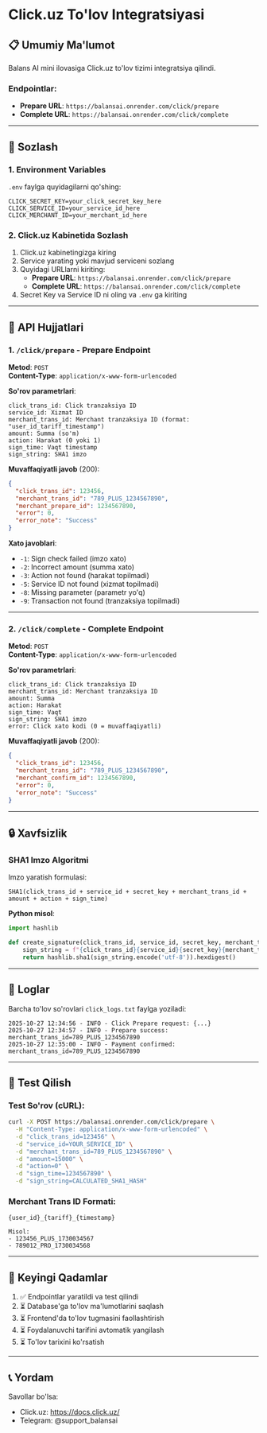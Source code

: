 # Click.uz To'lov Integratsiyasi

## 📋 Umumiy Ma'lumot

Balans AI mini ilovasiga Click.uz to'lov tizimi integratsiya qilindi.

### Endpointlar:
- **Prepare URL**: `https://balansai.onrender.com/click/prepare`
- **Complete URL**: `https://balansai.onrender.com/click/complete`

---

## 🔐 Sozlash

### 1. Environment Variables

`.env` faylga quyidagilarni qo'shing:

```env
CLICK_SECRET_KEY=your_click_secret_key_here
CLICK_SERVICE_ID=your_service_id_here
CLICK_MERCHANT_ID=your_merchant_id_here
```

### 2. Click.uz Kabinetida Sozlash

1. Click.uz kabinetingizga kiring
2. Service yarating yoki mavjud serviceni sozlang
3. Quyidagi URLlarni kiriting:
   - **Prepare URL**: `https://balansai.onrender.com/click/prepare`
   - **Complete URL**: `https://balansai.onrender.com/click/complete`
4. Secret Key va Service ID ni oling va `.env` ga kiriting

---

## 📡 API Hujjatlari

### 1. `/click/prepare` - Prepare Endpoint

**Metod**: `POST`  
**Content-Type**: `application/x-www-form-urlencoded`

**So'rov parametrlari**:
```
click_trans_id: Click tranzaksiya ID
service_id: Xizmat ID
merchant_trans_id: Merchant tranzaksiya ID (format: "user_id_tariff_timestamp")
amount: Summa (so'm)
action: Harakat (0 yoki 1)
sign_time: Vaqt timestamp
sign_string: SHA1 imzo
```

**Muvaffaqiyatli javob** (200):
```json
{
  "click_trans_id": 123456,
  "merchant_trans_id": "789_PLUS_1234567890",
  "merchant_prepare_id": 1234567890,
  "error": 0,
  "error_note": "Success"
}
```

**Xato javoblari**:
- `-1`: Sign check failed (imzo xato)
- `-2`: Incorrect amount (summa xato)
- `-3`: Action not found (harakat topilmadi)
- `-5`: Service ID not found (xizmat topilmadi)
- `-8`: Missing parameter (parametr yo'q)
- `-9`: Transaction not found (tranzaksiya topilmadi)

---

### 2. `/click/complete` - Complete Endpoint

**Metod**: `POST`  
**Content-Type**: `application/x-www-form-urlencoded`

**So'rov parametrlari**:
```
click_trans_id: Click tranzaksiya ID
merchant_trans_id: Merchant tranzaksiya ID
amount: Summa
action: Harakat
sign_time: Vaqt
sign_string: SHA1 imzo
error: Click xato kodi (0 = muvaffaqiyatli)
```

**Muvaffaqiyatli javob** (200):
```json
{
  "click_trans_id": 123456,
  "merchant_trans_id": "789_PLUS_1234567890",
  "merchant_confirm_id": 1234567890,
  "error": 0,
  "error_note": "Success"
}
```

---

## 🔒 Xavfsizlik

### SHA1 Imzo Algoritmi

Imzo yaratish formulasi:
```
SHA1(click_trans_id + service_id + secret_key + merchant_trans_id + amount + action + sign_time)
```

**Python misol**:
```python
import hashlib

def create_signature(click_trans_id, service_id, secret_key, merchant_trans_id, amount, action, sign_time):
    sign_string = f"{click_trans_id}{service_id}{secret_key}{merchant_trans_id}{amount}{action}{sign_time}"
    return hashlib.sha1(sign_string.encode('utf-8')).hexdigest()
```

---

## 📝 Loglar

Barcha to'lov so'rovlari `click_logs.txt` faylga yoziladi:

```
2025-10-27 12:34:56 - INFO - Click Prepare request: {...}
2025-10-27 12:34:57 - INFO - Prepare success: merchant_trans_id=789_PLUS_1234567890
2025-10-27 12:35:00 - INFO - Payment confirmed: merchant_trans_id=789_PLUS_1234567890
```

---

## 🧪 Test Qilish

### Test So'rov (cURL):

```bash
curl -X POST https://balansai.onrender.com/click/prepare \
  -H "Content-Type: application/x-www-form-urlencoded" \
  -d "click_trans_id=123456" \
  -d "service_id=YOUR_SERVICE_ID" \
  -d "merchant_trans_id=789_PLUS_1234567890" \
  -d "amount=15000" \
  -d "action=0" \
  -d "sign_time=1234567890" \
  -d "sign_string=CALCULATED_SHA1_HASH"
```

### Merchant Trans ID Formati:

```
{user_id}_{tariff}_{timestamp}

Misol:
- 123456_PLUS_1730034567
- 789012_PRO_1730034568
```

---

## 🔄 Keyingi Qadamlar

1. ✅ Endpointlar yaratildi va test qilindi
2. ⏳ Database'ga to'lov ma'lumotlarini saqlash
3. ⏳ Frontend'da to'lov tugmasini faollashtirish
4. ⏳ Foydalanuvchi tarifini avtomatik yangilash
5. ⏳ To'lov tarixini ko'rsatish

---

## 📞 Yordam

Savollar bo'lsa:
- Click.uz: https://docs.click.uz/
- Telegram: @support_balansai

